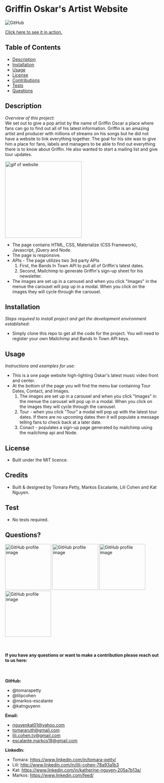 # Griffin Oskar's Artist Website
  
![GitHub](https://img.shields.io/badge/license-MIT-green)

<a href="https://katnguyenn.github.io/Griffin-Oskar/">Click here to see it in action.</a>

## Table of Contents
* [Description](#description)
* [Installation](#installation)
* [Usage](#usage)
* [License](#license)
* [Contributions](#contributions)
* [Tests](#tests)
* [Questions](#questions)

## Description 
*Overview of this project:* <br>
We set out to give a pop artist by the name of Griffin Oscar a place where fans can go to find out all of his latest information. Griffin is an amazing artist and producer with millions of streams on his songs but he did not have a website to link everything together. The goal for his site was to give him a place for fans, labels and managers to be able to find out everything there is to know about Griffin. He also wanted to start a mailing list and give tour updates.
<br>

<img src="./GriffinOskar.gif" alt="gif of website" width="250">

* The page contains HTML, CSS, Materialize (CSS Framework), Javascript, jQuery and Node. 
* The page is responsive. 
* APIs - The page utilizes two 3rd party APIs
    1. First, the Bands In Town API to pull all of Griffin's latest dates.
    2. Second, Mailchimp to generate Griffin's sign-up sheet for his newsletter.
* The images are set up in a carousel and when you click "Images" in the menue the carousel will pop up in a modal. When you click on the images they will cycle through the carousel.  

## Installation
*Steps required to install project and get the development environment established:*
* Simply clone this repo to get all the code for the project. You will need to register your own Mailchimp and Bands In Town API keys.

## Usage
*Instructions and examples for use:* 
* This is a one page website high-lighting Oskar's latest music video front and center. 
* At the bottom of the page you will find the menu bar containing Tour Dates, Contact, and Images. 
    1. The images are set up in a carousel and when you click "Images" in the menue the carousel will pop up in a modal. When you click on the images they will cycle through the carousel.
    2. Tour - when you click "Tour" a modal will pop up with the latest tour dates. If there are no upcoming dates then it will populate a message telling fans to check back at a later date. 
    3. Conact - populates a sign-up page generated by mailchimp using the mailchimp api and Node.  

## License 
* Built under the MIT licence.

## Credits
* Built & designed by Tomara Petty, Markos Escalante, Lili Cohen and Kat Nguyen.

## Test
* No tests required. 

## Questions?
<p float="left">
<img src="https://avatars0.githubusercontent.com/u/65513543?s=460&u=20bf726727263d5c2cb42b357ae261aff2a38e6e&v=4" alt="GitHub profile image" width="150">
<img src="https://avatars.githubusercontent.com/u/69019881?s=460&u=6854268124a5fbb368c638a74662e170b27b5e15&v=4" alt="GitHub profile image" width="150">
<img src="https://avatars.githubusercontent.com/u/70539107?s=460&u=19c6e1600b5f4d010ab5ab4f3527e2dcf96a1b2f&v=4" alt="GitHub profile image" width="150">
<img src="https://avatars.githubusercontent.com/u/71291602?s=460&u=0a57edde8d1542a08429d187f505e985f42d434b&v=4" alt="GitHub profile image" width="150">
</p>
<br>

#### If you have any questions or want to make a contribution please reach out to us here:
<br>

**GitHub:** 
* @tomarapetty 
* @lilipcohen 
* @markos-escalante 
* @katnguyenn <br>

**Email:** 
* nguyenkat01@yahoo.com
* tomararuth@gmail.com 
* lili.cohen.tv@gmail.com 
* escalante.markos18@gmail.com <br>

**LinkedIn:** 
* Tomara: https://www.linkedin.com/in/tomara-petty/ 
* Lili: http://www.linkedin.com/in/lili-cohen-78a93a1b3 
* Kat: https://www.linkedin.com/in/katherine-nguyen-205a7b13a/ 
* Markos: https://www.linkedin.com/feed/


